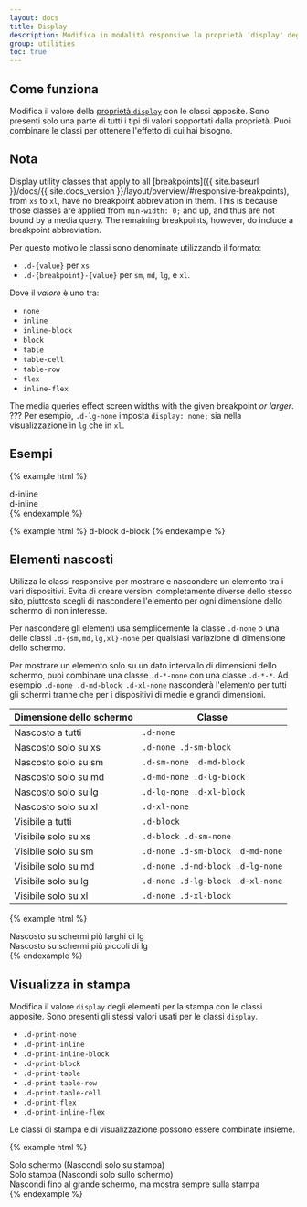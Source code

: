 ```yaml
---
layout: docs
title: Display
description: Modifica in modalità responsive la proprietà 'display' degli elementi con le classi apposite. Puoi gestire anche gli elementi per ottimizzare la visualizzazione per la stampa.
group: utilities
toc: true
---
```


## Come funziona

Modifica il valore della [proprietà `display`](https://developer.mozilla.org/en-US/docs/Web/CSS/display) con le classi apposite. Sono presenti solo una parte di tutti i tipi di valori sopportati dalla proprietà. Puoi combinare le classi per ottenere l'effetto di cui hai bisogno.

## Nota

Display utility classes that apply to all [breakpoints]({{ site.baseurl }}/docs/{{ site.docs_version }}/layout/overview/#responsive-breakpoints), from `xs` to `xl`, have no breakpoint abbreviation in them. This is because those classes are applied from `min-width: 0;` and up, and thus are not bound by a media query. The remaining breakpoints, however, do include a breakpoint abbreviation.

Per questo motivo le classi sono denominate utilizzando il formato:

* `.d-{value}` per `xs`
* `.d-{breakpoint}-{value}` per `sm`, `md`, `lg`, e `xl`.

Dove il *valore* è uno tra:

* `none`
* `inline`
* `inline-block`
* `block`
* `table`
* `table-cell`
* `table-row`
* `flex`
* `inline-flex`

The media queries effect screen widths with the given breakpoint *or larger*. ??? Per esempio, `.d-lg-none` imposta `display: none;` sia nella visualizzazione in `lg` che in `xl`.

## Esempi

{% example html %}
<div class="d-inline p-2 bg-primary text-white">d-inline</div>
<div class="d-inline p-2 bg-dark text-white">d-inline</div>
{% endexample %}

{% example html %}
<span class="d-block p-2 bg-primary text-white">d-block</span>
<span class="d-block p-2 bg-dark text-white">d-block</span>
{% endexample %}

## Elementi nascosti

Utilizza le classi responsive per mostrare e nascondere un elemento tra i vari dispositivi. Evita di creare versioni completamente diverse dello stesso sito, piuttosto scegli di nascondere l'elemento per ogni dimensione dello schermo di non interesse.

Per nascondere gli elementi usa semplicemente la classe `.d-none` o una delle classi `.d-{sm,md,lg,xl}-none` per qualsiasi variazione di dimensione dello schermo.

Per mostrare un elemento solo su un dato intervallo di dimensioni dello schermo, puoi combinare una classe `.d-*-none` con una classe `.d-*-*`. Ad esempio `.d-none .d-md-block .d-xl-none` nasconderà l'elemento per tutti gli schermi tranne che per i dispositivi di medie e grandi dimensioni.

| Dimensione dello schermo        | Classe |
| ---                | --- |
| Nascosto a tutti      | `.d-none` |
| Nascosto solo su xs  | `.d-none .d-sm-block` |
| Nascosto solo su sm  | `.d-sm-none .d-md-block` |
| Nascosto solo su md  | `.d-md-none .d-lg-block` |
| Nascosto solo su lg  | `.d-lg-none .d-xl-block` |
| Nascosto solo su xl  | `.d-xl-none` |
| Visibile a tutti     | `.d-block` |
| Visibile solo su xs | `.d-block .d-sm-none` |
| Visibile solo su sm | `.d-none .d-sm-block .d-md-none` |
| Visibile solo su md | `.d-none .d-md-block .d-lg-none` |
| Visibile solo su lg | `.d-none .d-lg-block .d-xl-none` |
| Visibile solo su xl | `.d-none .d-xl-block` |

{% example html %}
<div class="d-lg-none">Nascosto su schermi più larghi di lg</div>
<div class="d-none d-lg-block">Nascosto su schermi più piccoli di lg</div>
{% endexample %}

## Visualizza in stampa

Modifica il valore `display` degli elementi per la stampa con le classi apposite. Sono presenti gli stessi valori usati per le classi `display`.

- `.d-print-none`
- `.d-print-inline`
- `.d-print-inline-block`
- `.d-print-block`
- `.d-print-table`
- `.d-print-table-row`
- `.d-print-table-cell`
- `.d-print-flex`
- `.d-print-inline-flex`

Le classi di stampa e di visualizzazione possono essere combinate insieme.

{% example html %}
<div class="d-print-none">Solo schermo (Nascondi solo su stampa)</div>
<div class="d-none d-print-block">Solo stampa (Nascondi solo sullo schermo)</div>
<div class="d-none d-lg-block d-print-block">Nascondi fino al grande schermo, ma mostra sempre sulla stampa</div>
{% endexample %}
